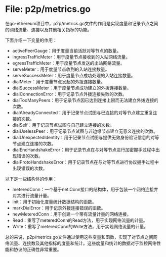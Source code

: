 # File: p2p/metrics.go

在go-ethereum项目中，p2p/metrics.go文件的作用是实现度量和记录节点之间的网络流量、连接以及其他相关指标的功能。

下面介绍一下变量的作用：
- activePeerGauge：用于度量当前活跃对等节点的数量。
- ingressTrafficMeter：用于度量节点接收到的入站网络流量。
- egressTrafficMeter：用于度量节点发送的出站网络流量。
- serveMeter：用于度量节点收到的入站连接数量。
- serveSuccessMeter：用于度量节点成功处理的入站连接数量。
- dialMeter：用于度量节点发起的外拨连接数量。
- dialSuccessMeter：用于度量节点成功建立的外拨连接数量。
- dialConnectionError：用于记录节点外拨连接失败的次数。
- dialTooManyPeers：用于记录节点因已达到连接上限而无法建立外拨连接的次数。
- dialAlreadyConnected：用于记录节点试图与已连接的对等节点建立重复连接的次数。
- dialSelf：用于记录节点试图与自己建立连接的次数。
- dialUselessPeer：用于记录节点试图与非边缘节点建立无意义连接的次数。
- dialUnexpectedIdentity：用于记录节点试图与提供无效身份验证信息的对等节点建立连接的次数。
- dialEncHandshakeError：用于记录节点在与对等节点进行加密握手过程中出现错误的次数。
- dialProtoHandshakeError：用于记录节点在与对等节点进行协议握手过程中出现错误的次数。

以下是一些结构体的作用：
- meteredConn：一个基于net.Conn接口的结构体，用于包装一个网络连接并对其进行流量计量。
- init：用于初始化度量统计数据结构的函数。
- markDialError：用于记录外拨连接错误的函数。
- newMeteredConn：用于创建一个带有流量计量的网络连接。
- Read：重写了meteredConn的Read方法，用于实现网络流量的计量。
- Write：重写了meteredConn的Write方法，用于实现网络流量的计量。

总的来说，p2p/metrics.go文件通过使用这些变量和函数，实现了对节点之间网络流量、连接数及其他指标的度量和统计。这些度量和统计的数据对于监控网络性能和协议的正确性非常重要。

